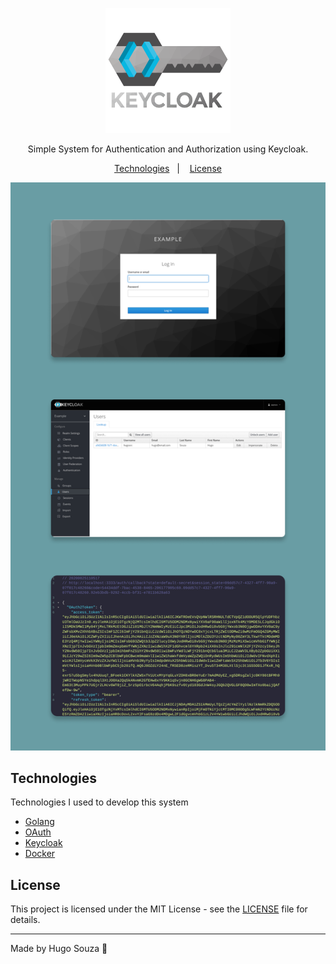 <p align="center">
  <img src="./.github/keycloak.png" alt="keycloak" height="200px" />
</p>

<p align="center">
  Simple System for Authentication and Authorization using Keycloak.
</p>

<p align="center">
  <a href="#technologies">Technologies</a>&nbsp;&nbsp;&nbsp;|&nbsp;&nbsp;&nbsp;
  <a href="#license">License</a>
</p>

<img src="./.github/images.png" alt="keycloak" widht="100%" />

## Technologies

Technologies I used to develop this system

- [Golang](https://golang.org/)
- [OAuth](https://oauth.net/2/)
- [Keycloak](https://www.keycloak.org/)
- [Docker](https://www.docker.com/)

## License

This project is licensed under the MIT License - see the [LICENSE](LICENSE) file for details.

---

Made by Hugo Souza 👋